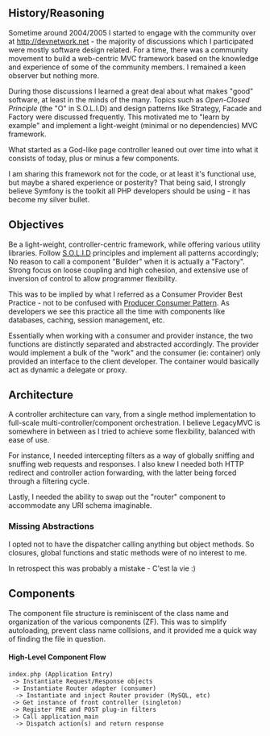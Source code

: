 ## History/Reasoning

Sometime around 2004/2005 I started to engage with the community over at http://devnetwork.net - the majority of discussions 
which I participated were mostly software design related. For a time, there was a community movement to build a web-centric MVC 
framework based on the knowledge and experience of some of the community members. I remained a keen observer but nothing more.

During those discussions I learned a great deal about what makes "good" software, at least in the minds of the many. Topics such as 
*Open-Closed Principle* (the "O" in S.O.L.I.D) and design patterns like Strategy, Facade and Factory were discussed frequently. 
This motivated me to "learn by example" and implement a light-weight (minimal or no dependencies) MVC framework. 

What started as a God-like page controller leaned out over time into what it 
consists of today, plus or minus a few components.

I am sharing this framework not for the code, or at least it's functional use, but 
maybe a shared experience or posterity? That being said, I strongly believe Symfony 
is the toolkit all PHP developers should be using - it has become my silver bullet.

## Objectives

Be a light-weight, controller-centric framework, while offering various utility libraries. 
Follow [S.O.L.I.D](https://en.wikipedia.org/wiki/SOLID_(object-oriented_design)) 
principles and implement all patterns accordingly; No reason to call a component 
"Builder" when it is actually a "Factory". Strong focus on loose coupling and high 
cohesion, and extensive use of inversion of control to allow programmer flexibility. 

This was to be implied by what I referred as a Consumer Provider Best 
Practice - not to be confused with [Producer Consumer Pattern](https://en.wikipedia.org/wiki/Producer%E2%80%93consumer_problem). 
As developers we see this practice all the time with components like databases, caching, session management, etc. 

Essentially when working with a consumer and provider instance, the two functions are 
distinctly separated and abstracted accordingly. The provider would implement a bulk 
of the "work" and the consumer (ie: container) only provided an interface to the 
client developer. The container would basically act as dynamic a delegate or proxy.

## Architecture

A controller architecture can vary, from a single method implementation to 
full-scale multi-controller/component orchestration. I believe LegacyMVC is 
somewhere in between as I tried to achieve some flexibility, balanced with ease of use.

For instance, I needed intercepting filters as a way of globally sniffing and snuffing 
web requests and responses. I also knew I needed both HTTP redirect and controller action 
forwarding, with the latter being forced through a filtering cycle. 

Lastly, I needed the ability to swap out the "router" component to accommodate any 
URI schema imaginable. 

### Missing Abstractions

I opted not to have the dispatcher calling anything but object methods. So closures, 
global functions and static methods were of no interest to me. 

In retrospect this was probably a mistake - C'est la vie :)

## Components

The component file structure is reminiscent of the class name and organization of
the various components (ZF). This was to simplify autoloading, prevent class name
collisions, and it provided me a quick way of finding the file in question. 

#### High-Level Component Flow

```
index.php (Application Entry) 
 -> Instantiate Request/Response objects 
 -> Instantiate Router adapter (consumer)
  -> Instantiate and inject Router provider (MySQL, etc)
 -> Get instance of front controller (singleton)
 -> Register PRE and POST plug-in filters
 -> Call application_main
  -> Dispatch action(s) and return response
```
